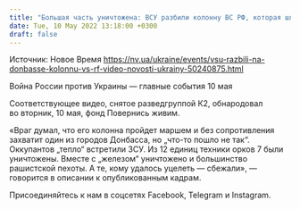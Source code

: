 ```yaml
---
title: "Большая часть уничтожена: ВСУ разбили колонну ВС РФ, которая шла в наступление на Донбассе — видео"
date: Tue, 10 May 2022 13:18:00 +0300
draft: false
---
```

Источник: Новое Время https://nv.ua/ukraine/events/vsu-razbili-na-donbasse-kolonnu-vs-rf-video-novosti-ukrainy-50240875.html


Война России против Украины — главные события 10 мая

Соответствующее видео, снятое разведгруппой К2, обнародовал во вторник, 10 мая, фонд Повернись живим.

«Враг думал, что его колонна пройдет маршем и без сопротивления захватит один из городов Донбасса, но „что-то пошло не так“. Оккупантов „тепло“ встретили ЗСУ. Из 12 единиц техники орков 7 были уничтожены. Вместе с „железом“ уничтожено и большинство рашистской пехоты. А те, кому удалось уцелеть — сбежали», — говорится в описании к опубликованным кадрам.

Присоединяйтесь к нам в соцсетях Facebook, Telegram и Instagram.
